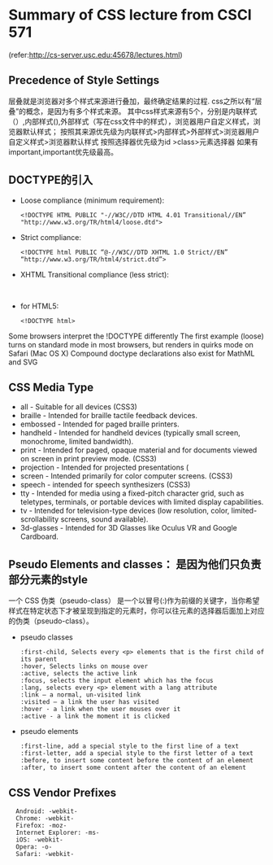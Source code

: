 # Summary of CSS lecture from CSCI 571 
(refer:http://cs-server.usc.edu:45678/lectures.html)

## Precedence of Style Settings
层叠就是浏览器对多个样式来源进行叠加，最终确定结果的过程.
css之所以有“层叠”的概念，是因为有多个样式来源。
其中css样式来源有5个，分别是内联样式（<a style="">）,内部样式(<style></style>),外部样式（写在css文件中的样式），浏览器用户自定义样式，浏览器默认样式；
按照其来源优先级为内联样式>内部样式>外部样式>浏览器用户自定义样式>浏览器默认样式
按照选择器优先级为id >class>元素选择器
如果有important,important优先级最高。


## DOCTYPE的引入
* Loose compliance (minimum requirement): 

      <!DOCTYPE HTML PUBLIC "-//W3C//DTD HTML 4.01 Transitional//EN” "http://www.w3.org/TR/html4/loose.dtd">
* Strict compliance: 

      <!DOCTYPE html PUBLIC “@-//W3C//DTD XHTML 1.0 Strict//EN”  	“http://www.w3.org/TR/html4/strict.dtd”>
* XHTML Transitional compliance (less strict):

      <!DOCTYPE html PUBLIC “@-//W3C//DTD XHTML 1.0 Transitional//EN”   “http://www.w3.org/TR/xhtml1/DTD/xhtml1-transitional-dtd”>
* for HTML5:

      <!DOCTYPE html> 
Some browsers interpret the !DOCTYPE differently
The first example (loose) turns on standard mode in most browsers, but renders in quirks mode on Safari (Mac OS X)
Compound doctype declarations also exist for MathML and SVG

## CSS Media Type
* all - Suitable for all devices (CSS3)
* braille - Intended for braille tactile feedback devices.
* embossed - Intended for paged braille printers.
* handheld - Intended for handheld devices (typically small screen, monochrome, limited bandwidth).
* print - Intended for paged, opaque material and for documents viewed on screen in print preview mode. (CSS3)
* projection - Intended for projected presentations (
* screen - Intended primarily for color computer screens. (CSS3)
* speech - intended for speech synthesizers (CSS3)
* tty - Intended for media using a fixed-pitch character grid, such as teletypes, terminals, or portable devices with limited display capabilities.
* tv - Intended for television-type devices (low resolution, color, limited-scrollability screens, sound available).
* 3d-glasses - Intended for 3D Glasses like Oculus VR and Google Cardboard.


## Pseudo Elements and classes： 是因为他们只负责部分元素的style
一个 CSS  伪类（pseudo-class） 是一个以冒号(:)作为前缀的关键字，当你希望样式在特定状态下才被呈现到指定的元素时，你可以往元素的选择器后面加上对应的伪类（pseudo-class）。


* pseudo classes

      :first-child, Selects every <p> elements that is the first child of its parent
      :hover, Selects links on mouse over
      :active, selects the active link
      :focus, selects the input element which has the focus
      :lang, selects every <p> element with a lang attribute
      :link – a normal, un-visited link
      :visited – a link the user has visited
      :hover - a link when the user mouses over it
      :active - a link the moment it is clicked

* pseudo elements

      :first-line, add a special style to the first line of a text
      :first-letter, add a special style to the first letter of a text
      :before, to insert some content before the content of an element
      :after, to insert some content after the content of an element


## CSS Vendor Prefixes
      Android: -webkit-
      Chrome: -webkit-
      Firefox: -moz-
      Internet Explorer: -ms-
      iOS: -webkit-
      Opera: -o-
      Safari: -webkit-
